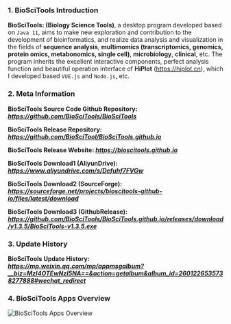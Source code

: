 ### 1. BioSciTools Introduction
**BioSciTools: (Biology Science Tools)**, a desktop program developed based on `Java 11`, aims to make new exploration and contribution to the development of bioinformatics, and realize data analysis and visualization in the fields of **sequence analysis**, **multimomics (transcriptomics, genomics, protein omics, metabonomics, single cell)**, **microbiology**, **clinical**, etc. The program inherits the excellent interactive components, perfect analysis function and beautiful operation interface of **HiPlot** (https://hiplot.cn), which I developed based `VUE.js` and `Node.js`, etc.

### 2. Meta Information
**BioSciTools Source Code Github Repository: _https://github.com/BioSciTools/BioSciTools_**

**BioSciTools Release Repository: _https://github.com/BioSciTool/BioSciTools.github.io_**

**BioSciTools Release Website: _https://bioscitools.github.io_**

**BioSciTools Download1 (AliyunDrive): _https://www.aliyundrive.com/s/Defuhf7FVGw_**

**BioSciTools Download2 (SourceForge): _https://sourceforge.net/projects/bioscitools-github-io/files/latest/download_**

**BioSciTools Download3 (GithubRelease): _https://github.com/BioSciTools/BioSciTools.github.io/releases/download/v1.3.5/BioSciTools-v1.3.5.exe_**

### 3. Update History
**BioSciTools Update History: _https://mp.weixin.qq.com/mp/appmsgalbum?__biz=MzI4OTEwNzI5NA==&action=getalbum&album_id=2601226535738277888#wechat_redirect_**

### 4. BioSciTools Apps Overview
![BioSciTools Apps Overview](https://mmbiz.qpic.cn/mmbiz_png/2kzTYj03uPChs9VVPiakP6YIAfLqSIWTKj2n5KWHEsVXhep3cibA8IvyFv1ZgmiakBSIbpyxgA3ILZl7Wv04ybxPQ/640?wx_fmt=png&wxfrom=5&wx_lazy=1&wx_co=1)
